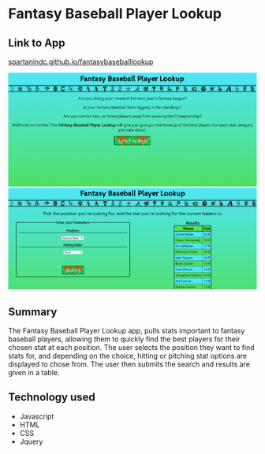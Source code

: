 # Fantasy Baseball Player Lookup

## Link to App
[spartanindc.github.io/fantasybaseballlookup](https://spartanindc.github.io/fantasybaseballlookup)

![FBSL Landing Page](https://github.com/spartanindc/fantasybaseballlookup/blob/master/FBSL_landing.png)
![FBSL Results Page](https://github.com/spartanindc/fantasybaseballlookup/blob/master/FBSL_results.png)

## Summary

The Fantasy Baseball Player Lookup app, pulls stats important to fantasy baseball players, allowing them to quickly find the best players for their chosen stat at each position.  The user selects the position they want to find stats for, and depending on the choice, hitting or pitching stat options are displayed to chose from.  The user then submits the search and results are given in a table.

## Technology used

* Javascript
* HTML
* CSS
* Jquery
